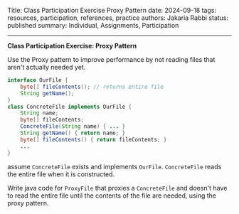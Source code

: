 Title: Class Participation Exercise Proxy Pattern
date: 2024-09-18
tags: resources, participation, references, practice
authors: Jakaria Rabbi
status: published
summary: Individual, Assignments, Participation

----

**Class Participation Exercise: Proxy Pattern**

Use the Proxy pattern to improve performance by not reading files that aren't actually needed yet.

```.java
interface OurFile {
    byte[] fileContents(); // returns entire file
    String getName();
}
class ConcreteFile implements OurFile {
    String name;
    byte[] fileContents;
    ConcreteFile(String name) { ... }
    String getName() { return name; }
    byte[] fileContents() { return fileContents; }
    ...
}
```

assume ```ConcreteFile``` exists and implements ```OurFile```. ```ConcreteFile``` reads the entire file when it is constructed.

Write java code for ```ProxyFile``` that proxies a ```ConcreteFile``` and doesn't have to read the entire file until  the contents of the file are needed, using the proxy pattern.